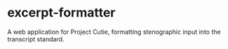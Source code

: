 # excerpt-formatter
A web application for Project Cutie, formatting stenographic input into the transcript standard.
